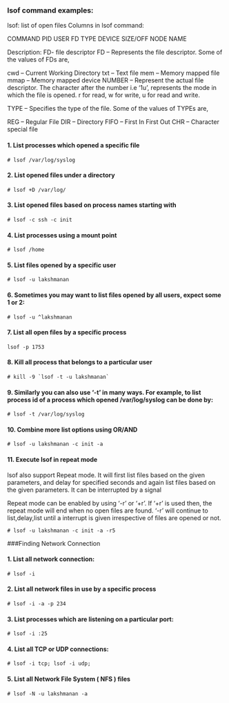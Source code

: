 ### lsof command examples:
lsof: list of open files
Columns in lsof command:

COMMAND  PID       USER   FD      TYPE     DEVICE  SIZE/OFF       NODE NAME

Description: FD- file descriptor
FD – Represents the file descriptor. Some of the values of FDs are,

cwd – Current Working Directory
txt – Text file
mem – Memory mapped file
mmap – Memory mapped device
NUMBER – Represent the actual file descriptor. The character after the number i.e ‘1u’, represents the mode in which the file is opened. r for read, w for write, u for read and write.

TYPE – Specifies the type of the file. Some of the values of TYPEs are,

REG – Regular File
DIR – Directory
FIFO – First In First Out
CHR – Character special file

#### 1. List processes which opened a specific file

```
# lsof /var/log/syslog
```

#### 2. List opened files under a directory
```
# lsof +D /var/log/
```

#### 3. List opened files based on process names starting with
```
# lsof -c ssh -c init
```

#### 4. List processes using a mount point

```
# lsof /home
```

#### 5. List files opened by a specific user
```
# lsof -u lakshmanan
```

#### 6. Sometimes you may want to list files opened by all users, expect some 1 or 2:
```
# lsof -u ^lakshmanan
```

#### 7. List all open files by a specific process
```
lsof -p 1753
```

#### 8. Kill all process that belongs to a particular user
```
# kill -9 `lsof -t -u lakshmanan`
```

#### 9. Similarly you can also use ‘-t’ in many ways. For example, to list process id of a process which opened /var/log/syslog can be done by:
```
# lsof -t /var/log/syslog
```

#### 10. Combine more list options using OR/AND
```
# lsof -u lakshmanan -c init -a
```
#### 11. Execute lsof in repeat mode

lsof also support Repeat mode. It will first list files based on the given parameters, and delay for specified seconds and again list files based on the given parameters. It can be interrupted by a signal

Repeat mode can be enabled by using ‘-r’ or ‘+r’. If ‘+r’ is used then, the repeat mode will end when no open files are found. ‘-r’ will continue to list,delay,list until a interrupt is given irrespective of files are opened or not.

```
# lsof -u lakshmanan -c init -a -r5
```
###Finding Network Connection

#### 1. List all network connection:

```
# lsof -i
```

#### 2. List all network files in use by a specific process
```
# lsof -i -a -p 234
```
#### 3. List processes which are listening on a particular port:
```
# lsof -i :25
```

#### 4. List all TCP or UDP connections:
```
# lsof -i tcp; lsof -i udp;
```

#### 5. List all Network File System ( NFS ) files
```
# lsof -N -u lakshmanan -a
```
